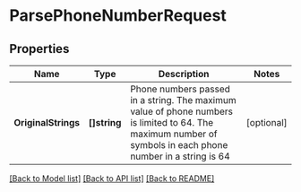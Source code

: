 # ParsePhoneNumberRequest

## Properties

Name | Type | Description | Notes
------------ | ------------- | ------------- | -------------
**OriginalStrings** | **[]string** | Phone numbers passed in a string. The maximum value of phone numbers is limited to 64. The maximum number of symbols in each phone number in a string is 64 | [optional] 

[[Back to Model list]](../README.md#documentation-for-models) [[Back to API list]](../README.md#documentation-for-api-endpoints) [[Back to README]](../README.md)


